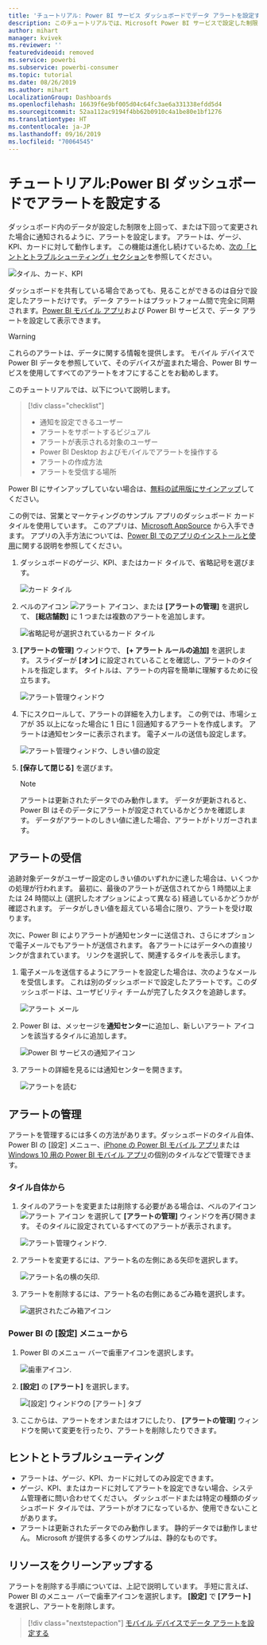 ```yaml
---
title: 'チュートリアル: Power BI サービス ダッシュボードでデータ アラートを設定する'
description: このチュートリアルでは、Microsoft Power BI サービスで設定した制限を超えてダッシュボード内のデータが変更された場合に通知されるように、アラートを設定する方法について説明します。
author: mihart
manager: kvivek
ms.reviewer: ''
featuredvideoid: removed
ms.service: powerbi
ms.subservice: powerbi-consumer
ms.topic: tutorial
ms.date: 08/26/2019
ms.author: mihart
LocalizationGroup: Dashboards
ms.openlocfilehash: 16639f6e9bf005d04c64fc3ae6a331338efdd5d4
ms.sourcegitcommit: 52aa112ac9194f4bb62b0910c4a1be80e1bf1276
ms.translationtype: HT
ms.contentlocale: ja-JP
ms.lasthandoff: 09/16/2019
ms.locfileid: "70064545"
---
```

# <a name="tutorial-set-dashboard-alerts-on-power-bi-dashboards"></a>チュートリアル:Power BI ダッシュボードでアラートを設定する
ダッシュボード内のデータが設定した制限を上回って、または下回って変更された場合に通知されるように、アラートを設定します。 アラートは、ゲージ、KPI、カードに対して動作します。 この機能は進化し続けているため、[次の「ヒントとトラブルシューティング」セクション](#tips-and-troubleshooting)を参照してください。

![タイル、カード、KPI](media/end-user-alerts/card-gauge-kpi.png)

ダッシュボードを共有している場合であっても、見ることができるのは自分で設定したアラートだけです。 データ アラートはプラットフォーム間で完全に同期されます。[Power BI モバイル アプリ](mobile/mobile-set-data-alerts-in-the-mobile-apps.md)および Power BI サービスで、データ アラートを設定して表示できます。 

> [!WARNING]
> これらのアラートは、データに関する情報を提供します。 モバイル デバイスで Power BI データを参照していて、そのデバイスが盗まれた場合、Power BI サービスを使用してすべてのアラートをオフにすることをお勧めします。
> 

このチュートリアルでは、以下について説明します。
> [!div class="checklist"]
> * 通知を設定できるユーザー
> * アラートをサポートするビジュアル
> * アラートが表示される対象のユーザー
> * Power BI Desktop およびモバイルでアラートを操作する
> * アラートの作成方法
> * アラートを受信する場所

Power BI にサインアップしていない場合は、[無料の試用版にサインアップ](https://app.powerbi.com/signupredirect?pbi_source=web)してください。

この例では、営業とマーケティングのサンプル アプリのダッシュボード カード タイルを使用しています。 このアプリは、[Microsoft AppSource](https://appsource.microsoft.com) から入手できます。 アプリの入手方法については、[Power BI でのアプリのインストールと使用](end-user-app-view.md)に関する説明を参照してください。

1. ダッシュボードのゲージ、KPI、またはカード タイルで、省略記号を選びます。
   
   ![カード タイル](media/end-user-alerts/power-bi-cards.png)
2. ベルのアイコン ![アラート アイコン](media/end-user-alerts/power-bi-bell-icon.png)、または **[アラートの管理]** を選択して、 **[総店舗数]** に 1 つまたは複数のアラートを追加します。

   ![省略記号が選択されているカード タイル](media/end-user-alerts/power-bi-ellipses.png)

   
1. **[アラートの管理]** ウィンドウで、 **[+ アラート ルールの追加]** を選択します。  スライダーが **[オン]** に設定されていることを確認し、アラートのタイトルを指定します。 タイトルは、アラートの内容を簡単に理解するために役立ちます。
   
   ![アラート管理ウィンドウ](media/end-user-alerts/power-bi-manage-alert.png)
4. 下にスクロールして、アラートの詳細を入力します。  この例では、市場シェアが 35 以上になった場合に 1 日に 1 回通知するアラートを作成します。 アラートは通知センターに表示されます。 電子メールの送信も設定します。
   
   ![アラート管理ウィンドウ、しきい値の設定](media/end-user-alerts/power-bi-manage-alert-details.png)
5. **[保存して閉じる]** を選びます。
 
   > [!NOTE]
   > アラートは更新されたデータでのみ動作します。 データが更新されると、Power BI はそのデータにアラートが設定されているかどうかを確認します。 データがアラートのしきい値に達した場合、アラートがトリガーされます。 
   > 

## <a name="receiving-alerts"></a>アラートの受信
追跡対象データがユーザー設定のしきい値のいずれかに達した場合は、いくつかの処理が行われます。 最初に、最後のアラートが送信されてから 1 時間以上または 24 時間以上 (選択したオプションによって異なる) 経過しているかどうかが確認されます。 データがしきい値を超えている場合に限り、アラートを受け取ります。

次に、Power BI によりアラートが通知センターに送信され、さらにオプションで電子メールでもアラートが送信されます。 各アラートにはデータへの直接リンクが含まれています。 リンクを選択して、関連するタイルを表示します。  

1. 電子メールを送信するようにアラートを設定した場合は、次のようなメールを受信します。 これは別のダッシュボードで設定したアラートです。このダッシュボードは、ユーザビリティ チームが完了したタスクを追跡します。
   
   ![アラート メール](media/end-user-alerts/power-bi-alert-email.png)
2. Power BI は、メッセージを**通知センター**に追加し、新しいアラート アイコンを該当するタイルに追加します。
   
   ![Power BI サービスの通知アイコン](media/end-user-alerts/power-bi-task-alert.png)
3. アラートの詳細を見るには通知センターを開きます。
   
    ![アラートを読む](media/end-user-alerts/power-bi-notification.png)
   
  

## <a name="managing-alerts"></a>アラートの管理

アラートを管理するには多くの方法があります。ダッシュボードのタイル自体、Power BI の [設定] メニュー、[iPhone の Power BI モバイル アプリ](mobile/mobile-set-data-alerts-in-the-mobile-apps.md)または [Windows 10 用の Power BI モバイル アプリ](mobile/mobile-set-data-alerts-in-the-mobile-apps.md)の個別のタイルなどで管理できます。

### <a name="from-the-tile-itself"></a>タイル自体から

1. タイルのアラートを変更または削除する必要がある場合は、ベルのアイコン ![アラート アイコン](media/end-user-alerts/power-bi-bell-icon.png) を選択して **[アラートの管理]** ウィンドウを再び開きます。 そのタイルに設定されているすべてのアラートが表示されます。
   
    ![アラート管理ウィンドウ](media/end-user-alerts/power-bi-manage-alerts.png).
2. アラートを変更するには、アラート名の左側にある矢印を選択します。
   
    ![アラート名の横の矢印](media/end-user-alerts/power-bi-modify-alert.png).
3. アラートを削除するには、アラート名の右側にあるごみ箱を選択します。
   
      ![選択されたごみ箱アイコン](media/end-user-alerts/power-bi-alert-delete.png)

### <a name="from-the-power-bi-settings-menu"></a>Power BI の [設定] メニューから

1. Power BI のメニュー バーで歯車アイコンを選択します。
   
    ![歯車アイコン](media/end-user-alerts/powerbi-gear-icon.png).
2. **[設定]** の **[アラート]** を選択します。
   
    ![[設定] ウィンドウの [アラート] タブ](media/end-user-alerts/power-bi-alert-settings.png)
3. ここからは、アラートをオンまたはオフにしたり、 **[アラートの管理]** ウィンドウを開いて変更を行ったり、アラートを削除したりできます。

## <a name="tips-and-troubleshooting"></a>ヒントとトラブルシューティング 

* アラートは、ゲージ、KPI、カードに対してのみ設定できます。
* ゲージ、KPI、またはカードに対してアラートを設定できない場合、システム管理者に問い合わせてください。 ダッシュボードまたは特定の種類のダッシュボード タイルでは、アラートがオフになっているか、使用できないことがあります。
* アラートは更新されたデータでのみ動作します。 静的データでは動作しません。 Microsoft が提供する多くのサンプルは、静的なものです。 


## <a name="clean-up-resources"></a>リソースをクリーンアップする
アラートを削除する手順については、上記で説明しています。 手短に言えば、Power BI のメニュー バーで歯車アイコンを選択します。 **[設定]** で **[アラート]** を選択し、アラートを削除します。

> [!div class="nextstepaction"]
> [モバイル デバイスでデータ アラートを設定する](mobile/mobile-set-data-alerts-in-the-mobile-apps.md)


